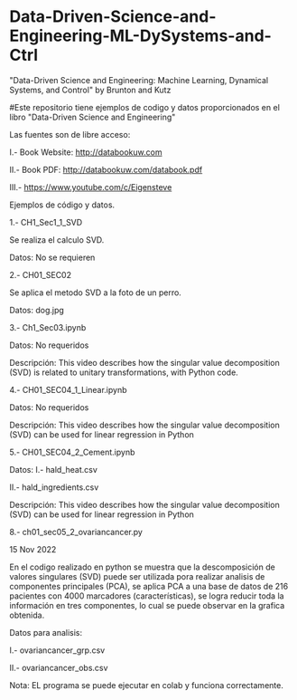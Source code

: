 # Data-Driven-Science-and-Engineering-ML-DySystems-and-Ctrl
"Data-Driven Science and Engineering: Machine Learning, Dynamical Systems, and Control"  by Brunton and Kutz

#Este repositorio tiene ejemplos de codigo y datos proporcionados en el libro "Data-Driven Science and Engineering"

Las fuentes son de libre acceso:

I.- Book Website: http://databookuw.com 

II.- Book PDF: http://databookuw.com/databook.pdf

III.- https://www.youtube.com/c/Eigensteve

Ejemplos de código y datos.

1.- CH1_Sec1_1_SVD

Se realiza el calculo SVD.

Datos: No se requieren

2.- CH01_SEC02

Se aplica el metodo SVD a la foto de un perro.

Datos: dog.jpg

3.- Ch1_Sec03.ipynb

Datos: No requeridos

Descripción: This video describes how the singular value decomposition (SVD) is related to unitary transformations, with Python code.

4.- CH01_SEC04_1_Linear.ipynb

Datos: No requeridos

Descripción: This video describes how the singular value decomposition (SVD) can be used for linear regression in Python 

5.- CH01_SEC04_2_Cement.ipynb

Datos: 
I.- hald_heat.csv

II.- hald_ingredients.csv

Descripción: This video describes how the singular value decomposition (SVD) can be used for linear regression in Python


8.- ch01_sec05_2_ovariancancer.py

15 Nov 2022

En el codigo realizado en python se muestra que la descomposición de valores singulares (SVD) puede ser utilizada pora realizar analisis de componentes principales (PCA), se aplica PCA a una base de datos de 216 pacientes con 4000 marcadores (características),  se logra reducir toda la información en tres componentes, lo cual se puede observar en la grafica obtenida. 

Datos para analisis:

I.- ovariancancer_grp.csv

II.- ovariancancer_obs.csv

Nota: EL programa se puede ejecutar en colab y funciona correctamente.


